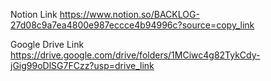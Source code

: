 
Notion Link
https://www.notion.so/BACKLOG-27d08c9a7ea4800e987eccce4b94996c?source=copy_link 

Google Drive Link
https://drive.google.com/drive/folders/1MCiwc4g82TykCdy-jGig99oDlSG7FCzz?usp=drive_link


